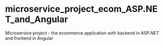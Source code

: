 # microservice_project_ecom_ASP.NET_and_Angular
Microservice project - the ecommerce application with backend in ASP.NET and frontend in Angular
